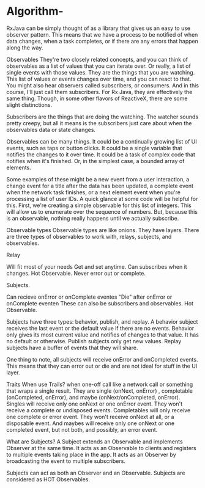 # Algorithm-
RxJava can be simply thought of as a library that gives us an easy to use observer pattern. This means that we have a process to be notified of when data changes, when a task completes, or if there are any errors that happen along the way. 

 
 Observables
 They're two closely related concepts, and you can think of observables as a list of values that you can iterate over. Or really, a list of single events with those values. They are the things that you are watching. This list of values or events changes over time, and you can react to that. You might also hear observers called subscribers, or consumers. And in this course, I'll just call them subscribers. For Rx Java, they are effectively the same thing. Though, in some other flavors of ReactiveX, there are some slight distinctions. 
 
 Subscribers are the things that are doing the watching. The watcher sounds pretty creepy, but all it means is the subscribers just care about when the observables data or state changes. 
 
 Observables can be many things. It could be a continually growing list of UI events, such as taps or button clicks. It could be a single variable that notifies the changes to it over time. It could be a task of complex code that notifies when it's finished. Or, in the simplest case, a bounded array of elements. 
 
 Some examples of these might be a new event from a user interaction, a change event for a title after the data has been updated, a complete event when the network task finishes, or a next element event when you're processing a list of user IDs. A quick glance at some code will be helpful for this. First, we're creating a simple observable for this list of integers. This will allow us to enumerate over the sequence of numbers. But, because this is an observable, nothing really happens until we actually subscribe. 


Observable types
Observable types are like onions. They have layers. There are three types of observables to work with, relays, subjects, and observables.


Relay 

Will fit most of your needs
Get and set anytime.
Can subscribes when it changes.
Hot Observable.
Never error out or complete.

Subjects.

Can recieve onError or onComplete eventes
"Die" after onError or onComplete eventen
These can also be subscribers and observables.
Hot Observable.


Subjects have three types: behavior, publish, and replay.
A behavior subject receives the last event or the default value if there are no events. Behavior only gives its most current value and notifies of changes to that value. It has no default or otherwise. 
Publish subjects only get new values. 
Replay subjects have a buffer of events that they will share.

One thing to note, all subjects will receive onError and onCompleted events. This means that they can error out or die and are not ideal for stuff in the UI layer.

Traits
When use Trails? when one-off call like a network call or something that wraps a single result.
They are single (onNext, onError) , completable (onCompleted, onError), and maybe (onNext/onCompleted, onError). 
Singles will receive only one onNext or one onError event. They won't receive a complete or undisposed events. 
Completables will only receive one complete or error event. They won't receive onNext at all, or a disposable event. And maybes will receive only one onNext or one completed event, but not both, and possibly, an error event. 


What are Subjects?
A Subject extends an Observable and implements Observer at the same time.
It acts as an Observable to clients and registers to multiple events taking place in the app.
It acts as an Observer by broadcasting the event to multiple subscribers.

Subjects can act as both an Observer and an Observable.
Subjects are considered as HOT Observables.